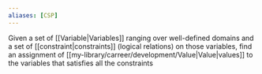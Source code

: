 ```yaml
---
aliases: [CSP]
---
```


Given a set of [[Variable|Variables]] ranging over well-defined domains and a set of [[constraint|constraints]] (logical relations) on those variables, find an assignment of [[my-library/carreer/development/Value|Value|values]] to the variables that satisfies all the constraints
